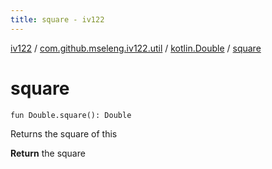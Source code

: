 ```yaml
---
title: square - iv122
---
```


[iv122](../../index.md) / [com.github.mseleng.iv122.util](../index.md) / [kotlin.Double](index.md) / [square](.)

# square

`fun Double.square(): Double`

Returns the square of this

**Return**
the square


